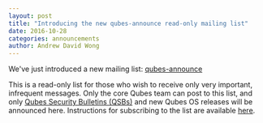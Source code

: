 ```yaml
---
layout: post
title: "Introducing the new qubes-announce read-only mailing list"
date: 2016-10-28
categories: announcements
author: Andrew David Wong
---
```


We've just introduced a new mailing list: [qubes-announce]

This is a read-only list for those who wish to receive only very important,
infrequent messages. Only the core Qubes team can post to this list, and only
[Qubes Security Bulletins (QSBs)][qsb] and new Qubes OS releases will be
announced here. Instructions for subscribing to the list are available
[here][qubes-announce].


[qubes-announce]: https://doc.qubes-os.org/en/latest/introduction/support.html#qubes-announce
[qsb]: /doc/security-bulletins/
